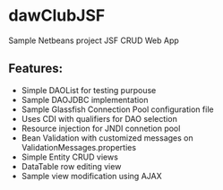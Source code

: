 dawClubJSF
==========

Sample Netbeans project JSF CRUD Web App

Features:
-------------
- Simple DAOList for testing purpouse
- Sample DAOJDBC implementation
- Sample Glassfish Connection Pool configuration file
- Uses CDI with qualifiers for DAO selection
- Resource injection for JNDI connetion pool
- Bean Validation with customized messages on ValidationMessages.properties
- Simple Entity CRUD views
- DataTable row editing view
- Sample view modification using AJAX
